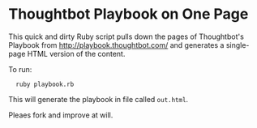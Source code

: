 # Thoughtbot Playbook on One Page

This quick and dirty Ruby script pulls down the pages of Thoughtbot's Playbook
from <http://playbook.thoughtbot.com/> and generates a single-page HTML version
of the content.

To run:

      ruby playbook.rb

This will generate the playbook in file called `out.html`.

Pleaes fork and improve at will.


